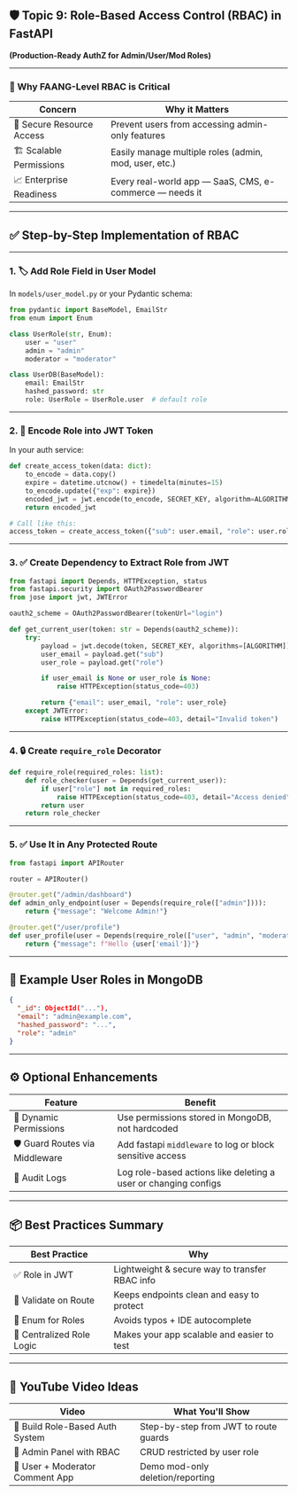 ## 🛡️ **Topic 9: Role-Based Access Control (RBAC) in FastAPI**  
**(Production-Ready AuthZ for Admin/User/Mod Roles)**

---

### 🧠 Why FAANG-Level RBAC is Critical

| Concern | Why it Matters |
|--------|----------------|
| 🔐 Secure Resource Access | Prevent users from accessing admin-only features |
| 🏗️ Scalable Permissions | Easily manage multiple roles (admin, mod, user, etc.) |
| 📈 Enterprise Readiness | Every real-world app — SaaS, CMS, e-commerce — needs it |

---

## ✅ Step-by-Step Implementation of RBAC

---

### 1. 🏷️ Add Role Field in User Model

In `models/user_model.py` or your Pydantic schema:

```python
from pydantic import BaseModel, EmailStr
from enum import Enum

class UserRole(str, Enum):
    user = "user"
    admin = "admin"
    moderator = "moderator"

class UserDB(BaseModel):
    email: EmailStr
    hashed_password: str
    role: UserRole = UserRole.user  # default role
```

---

### 2. 🔐 Encode Role into JWT Token

In your auth service:

```python
def create_access_token(data: dict):
    to_encode = data.copy()
    expire = datetime.utcnow() + timedelta(minutes=15)
    to_encode.update({"exp": expire})
    encoded_jwt = jwt.encode(to_encode, SECRET_KEY, algorithm=ALGORITHM)
    return encoded_jwt

# Call like this:
access_token = create_access_token({"sub": user.email, "role": user.role})
```

---

### 3. ✅ Create Dependency to Extract Role from JWT

```python
from fastapi import Depends, HTTPException, status
from fastapi.security import OAuth2PasswordBearer
from jose import jwt, JWTError

oauth2_scheme = OAuth2PasswordBearer(tokenUrl="login")

def get_current_user(token: str = Depends(oauth2_scheme)):
    try:
        payload = jwt.decode(token, SECRET_KEY, algorithms=[ALGORITHM])
        user_email = payload.get("sub")
        user_role = payload.get("role")

        if user_email is None or user_role is None:
            raise HTTPException(status_code=403)

        return {"email": user_email, "role": user_role}
    except JWTError:
        raise HTTPException(status_code=403, detail="Invalid token")
```

---

### 4. 🔒 Create `require_role` Decorator

```python
def require_role(required_roles: list):
    def role_checker(user = Depends(get_current_user)):
        if user["role"] not in required_roles:
            raise HTTPException(status_code=403, detail="Access denied")
        return user
    return role_checker
```

---

### 5. ✅ Use It in Any Protected Route

```python
from fastapi import APIRouter

router = APIRouter()

@router.get("/admin/dashboard")
def admin_only_endpoint(user = Depends(require_role(["admin"]))):
    return {"message": "Welcome Admin!"}

@router.get("/user/profile")
def user_profile(user = Depends(require_role(["user", "admin", "moderator"]))):
    return {"message": f"Hello {user['email']}"}
```

---

## 🧪 Example User Roles in MongoDB

```json
{
  "_id": ObjectId("..."),
  "email": "admin@example.com",
  "hashed_password": "...",
  "role": "admin"
}
```

---

## ⚙️ Optional Enhancements

| Feature | Benefit |
|--------|---------|
| 🔁 Dynamic Permissions | Use permissions stored in MongoDB, not hardcoded |
| 🛡️ Guard Routes via Middleware | Add fastapi `middleware` to log or block sensitive access |
| 📜 Audit Logs | Log role-based actions like deleting a user or changing configs |

---

## 📦 Best Practices Summary

| Best Practice | Why |
|---------------|-----|
| ✅ Role in JWT | Lightweight & secure way to transfer RBAC info |
| 🔐 Validate on Route | Keeps endpoints clean and easy to protect |
| 🧱 Enum for Roles | Avoids typos + IDE autocomplete |
| 🔁 Centralized Role Logic | Makes your app scalable and easier to test |

---

## 🎥 YouTube Video Ideas

| Video | What You'll Show |
|-------|------------------|
| 🔐 Build Role-Based Auth System | Step-by-step from JWT to route guards |
| 👥 Admin Panel with RBAC | CRUD restricted by user role |
| 💬 User + Moderator Comment App | Demo mod-only deletion/reporting |